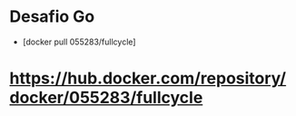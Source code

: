 # Desafio Go
* [docker pull 055283/fullcycle]
# https://hub.docker.com/repository/docker/055283/fullcycle
